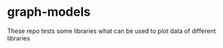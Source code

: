 # graph-models
These repo tests some libraries what can be used to plot data of different libraries
